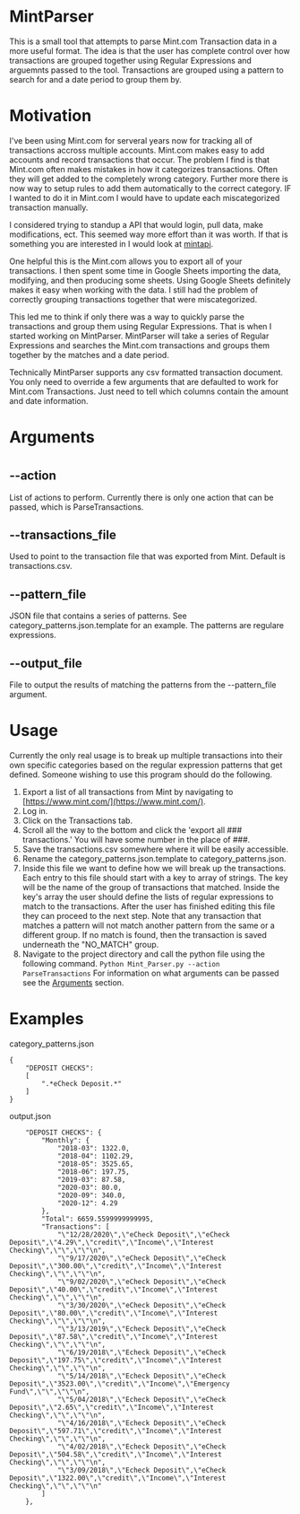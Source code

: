 # MintParser
This is a small tool that attempts to parse Mint.com Transaction data in a more useful format.  The idea is that the user has complete control over how transactions are grouped together using Regular Expressions and arguemnts passed to the tool.  Transactions are grouped using a pattern to search for and a date period to group them by.

# Motivation
I've been using Mint.com for serveral years now for tracking all of transactions accross multiple accounts.  Mint.com makes easy to add accounts and record transactions that occur.  The problem I find is that Mint.com often makes mistakes in how it categorizes transactions.  Often they will get added to the completely wrong category.  Further more there is now way to setup rules to add them automatically to the correct category.  IF I wanted to do it in Mint.com I would have to update each miscategorized transaction manually.

I considered trying to standup a API that would login, pull data, make modifications, ect.  This seemed way more effort than it was worth.  If that is something you are interested in I would look at [mintapi](https://github.com/mrooney/mintapi).

One helpful this is the Mint.com allows you to export all of your transactions.  I then spent some time in Google Sheets importing the data, modifying, and then producing some sheets.  Using Google Sheets definitely makes it easy when working with the data.  I still had the problem of correctly grouping transactions together that were miscategorized.

This led me to think if only there was a way to quickly parse the transactions and group them using Regular Expressions.  That is when I started working on MintParser.  MintParser will take a series of Regular Expressions and searches the Mint.com transactions and groups them together by the matches and a date period.

Technically MintParser supports any csv formatted transaction document.  You only need to override a few arguments that are defaulted to work for Mint.com Transactions.  Just need to tell which columns contain the amount and date information.

# Arguments
# <a name="arguments"></a>
## --action
List of actions to perform.  Currently there is only one action that can be passed, which is ParseTransactions.
## --transactions_file
Used to point to the transaction file that was exported from Mint. Default is transactions.csv.
## --pattern_file
JSON file that contains a series of patterns. See category_patterns.json.template for an example. The patterns are regulare expressions.
## --output_file
File to output the results of matching the patterns from the --pattern_file argument.

# Usage
Currently the only real usage is to break up multiple transactions into their own specific categories based on the regular expression patterns that get defined.  Someone wishing to use this program should do the following.
1. Export a list of all transactions from Mint by navigating to [https://www.mint.com/](https://www.mint.com/).
1. Log in.
1. Click on the Transactions tab.
1. Scroll all the way to the bottom and click the 'export all ### transactions.' You will have some number in the place of ###.
1. Save the transactions.csv somewhere where it will be easily accessible.
1. Rename the category_patterns.json.template to category_patterns.json.
1. Inside this file we want to define how we will break up the transactions.  Each entry to this file should start with a key to array of strings.  The key will be the name of the group of transactions that matched.  Inside the key's array the user should define the lists of regular expressions to match to the transactions. After the user has finished editing this file they can proceed to the next step.  Note that any transaction that matches a pattern will not match another pattern from the same or a different group.  If no match is found, then the transaction is saved underneath the "NO_MATCH" group.
1. Navigate to the project directory and call the python file using the following command. `Python Mint_Parser.py --action ParseTransactions` For information on what arguments can be passed see the [Arguments](#arguments) section.

# Examples
category_patterns.json
~~~
{
	"DEPOSIT CHECKS": 
	[
		".*eCheck Deposit.*"
	]
}
~~~

output.json
~~~
    "DEPOSIT CHECKS": {
        "Monthly": {
            "2018-03": 1322.0,
            "2018-04": 1102.29,
            "2018-05": 3525.65,
            "2018-06": 197.75,
            "2019-03": 87.58,
            "2020-03": 80.0,
            "2020-09": 340.0,
            "2020-12": 4.29
        },
        "Total": 6659.5599999999995,
        "Transactions": [
            "\"12/28/2020\",\"eCheck Deposit\",\"eCheck Deposit\",\"4.29\",\"credit\",\"Income\",\"Interest Checking\",\"\",\"\"\n",
            "\"9/17/2020\",\"eCheck Deposit\",\"eCheck Deposit\",\"300.00\",\"credit\",\"Income\",\"Interest Checking\",\"\",\"\"\n",
            "\"9/02/2020\",\"eCheck Deposit\",\"eCheck Deposit\",\"40.00\",\"credit\",\"Income\",\"Interest Checking\",\"\",\"\"\n",
            "\"3/30/2020\",\"eCheck Deposit\",\"eCheck Deposit\",\"80.00\",\"credit\",\"Income\",\"Interest Checking\",\"\",\"\"\n",
            "\"3/13/2019\",\"Echeck Deposit\",\"eCheck Deposit\",\"87.58\",\"credit\",\"Income\",\"Interest Checking\",\"\",\"\"\n",
            "\"6/19/2018\",\"Echeck Deposit\",\"eCheck Deposit\",\"197.75\",\"credit\",\"Income\",\"Interest Checking\",\"\",\"\"\n",
            "\"5/14/2018\",\"Echeck Deposit\",\"eCheck Deposit\",\"3523.00\",\"credit\",\"Income\",\"Emergency Fund\",\"\",\"\"\n",
            "\"5/04/2018\",\"Echeck Deposit\",\"eCheck Deposit\",\"2.65\",\"credit\",\"Income\",\"Interest Checking\",\"\",\"\"\n",
            "\"4/16/2018\",\"Echeck Deposit\",\"eCheck Deposit\",\"597.71\",\"credit\",\"Income\",\"Interest Checking\",\"\",\"\"\n",
            "\"4/02/2018\",\"Echeck Deposit\",\"eCheck Deposit\",\"504.58\",\"credit\",\"Income\",\"Interest Checking\",\"\",\"\"\n",
            "\"3/09/2018\",\"Echeck Deposit\",\"eCheck Deposit\",\"1322.00\",\"credit\",\"Income\",\"Interest Checking\",\"\",\"\"\n"
        ]
    },
~~~
